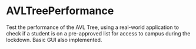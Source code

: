 # AVLTreePerformance
Test the performance of the AVL Tree, using a real-world application to check if a student is on a pre-approved list for access to campus during the lockdown.
Basic GUI also implemented.
